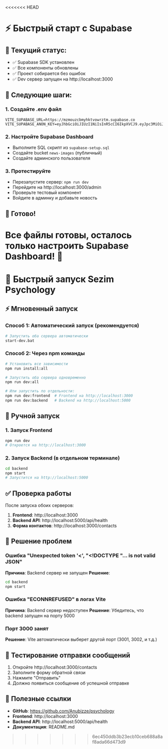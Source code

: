 <<<<<<< HEAD
# ⚡ Быстрый старт с Supabase

## 🎯 Текущий статус:
- ✅ Supabase SDK установлен
- ✅ Все компоненты обновлены
- ✅ Проект собирается без ошибок
- ✅ Dev сервер запущен на http://localhost:3000

## 🚀 Следующие шаги:

### 1. Создайте .env файл
```env
VITE_SUPABASE_URL=https://mzmouzcbmyhktvowrztm.supabase.co
VITE_SUPABASE_ANON_KEY=eyJhbGciOiJIUzI1NiIsInR5cCI6IkpXVCJ9.eyJpc3MiOiJzdXBhYmFzZSIsInJlZiI6Im16bW91emNibXloa3R2b3dyenRtIiwicm9sZSI6ImFub24iLCJpYXQiOjE3NjExMjk5ODQsImV4cCI6MjA3NjcwNTk4NH0.0DmDT1qiHdB8BpdJGRaGFBGQRgQ3HxZISNYHwp_s8iw
```

### 2. Настройте Supabase Dashboard
- Выполните SQL скрипт из `supabase-setup.sql`
- Создайте bucket `news-images` (публичный)
- Создайте админского пользователя

### 3. Протестируйте
- Перезапустите сервер: `npm run dev`
- Перейдите на http://localhost:3000/admin
- Проверьте тестовый компонент
- Войдите в админку и добавьте новость

## 🎉 Готово!

**Все файлы готовы, осталось только настроить Supabase Dashboard! 🚀**
=======
# 🚀 Быстрый запуск Sezim Psychology

## ⚡ Мгновенный запуск

### Способ 1: Автоматический запуск (рекомендуется)
```bash
# Запустить оба сервера автоматически
start-dev.bat
```

### Способ 2: Через npm команды
```bash
# Установить все зависимости
npm run install:all

# Запустить оба сервера одновременно
npm run dev:all

# Или запустить по отдельности:
npm run dev:frontend  # Frontend на http://localhost:3000
npm run dev:backend   # Backend на http://localhost:5000
```

## 🔧 Ручной запуск

### 1. Запуск Frontend
```bash
npm run dev
# Откроется на http://localhost:3000
```

### 2. Запуск Backend (в отдельном терминале)
```bash
cd backend
npm start
# Запустится на http://localhost:5000
```

## ✅ Проверка работы

После запуска обоих серверов:

1. **Frontend**: http://localhost:3000
2. **Backend API**: http://localhost:5000/api/health
3. **Форма контактов**: http://localhost:3000/contacts

## 🐛 Решение проблем

### Ошибка "Unexpected token '<', "<!DOCTYPE "... is not valid JSON"
**Причина**: Backend сервер не запущен
**Решение**: 
```bash
cd backend
npm start
```

### Ошибка "ECONNREFUSED" в логах Vite
**Причина**: Backend сервер недоступен
**Решение**: Убедитесь, что backend запущен на порту 5000

### Порт 3000 занят
**Решение**: Vite автоматически выберет другой порт (3001, 3002, и т.д.)

## 📱 Тестирование отправки сообщений

1. Откройте http://localhost:3000/contacts
2. Заполните форму обратной связи
3. Нажмите "Отправить"
4. Должно появиться сообщение об успешной отправке

## 🔗 Полезные ссылки

- **GitHub**: https://github.com/Anubizze/psychology
- **Frontend**: http://localhost:3000
- **Backend API**: http://localhost:5000/api/health
- **Документация**: README.md
>>>>>>> 6ec450ddb3b23ecb10ceb688a8af8ada66d473d9
